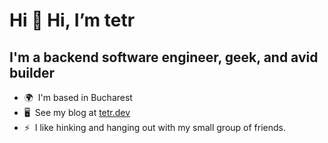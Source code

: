 Hi 👋 Hi, I’m tetr
=====================

I'm a backend software engineer, geek, and avid builder
-------------------------------------------------------

* 🌍  I'm based in Bucharest
* 🖥️  See my blog at [tetr.dev](http://tetr.dev)
* ⚡  I like hinking and hanging out with my small group of friends.
